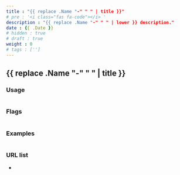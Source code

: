 ```yaml
---
title : "{{ replace .Name "-" " " | title }}"
# pre : '<i class="fas fa-code"></i> '
description : "{{ replace .Name "-" " " | lower }} description."
date : {{ .Date }}
# hidden : true
# draft : true
weight : 0
# tags : ['']
---
```


## {{ replace .Name "-" " " | title }}

### Usage

```plain

```

### Flags

```plain

```

### Examples

```plain

```

### URL list

* []()
